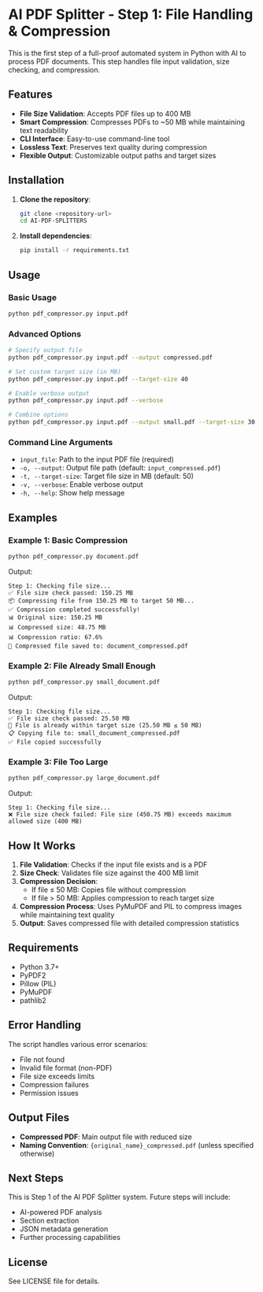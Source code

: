# AI PDF Splitter - Step 1: File Handling & Compression

This is the first step of a full-proof automated system in Python with AI to process PDF documents. This step handles file input validation, size checking, and compression.

## Features

- **File Size Validation**: Accepts PDF files up to 400 MB
- **Smart Compression**: Compresses PDFs to ~50 MB while maintaining text readability
- **CLI Interface**: Easy-to-use command-line tool
- **Lossless Text**: Preserves text quality during compression
- **Flexible Output**: Customizable output paths and target sizes

## Installation

1. **Clone the repository**:
   ```bash
   git clone <repository-url>
   cd AI-PDF-SPLITTERS
   ```

2. **Install dependencies**:
   ```bash
   pip install -r requirements.txt
   ```

## Usage

### Basic Usage

```bash
python pdf_compressor.py input.pdf
```

### Advanced Options

```bash
# Specify output file
python pdf_compressor.py input.pdf --output compressed.pdf

# Set custom target size (in MB)
python pdf_compressor.py input.pdf --target-size 40

# Enable verbose output
python pdf_compressor.py input.pdf --verbose

# Combine options
python pdf_compressor.py input.pdf --output small.pdf --target-size 30 --verbose
```

### Command Line Arguments

- `input_file`: Path to the input PDF file (required)
- `-o, --output`: Output file path (default: `input_compressed.pdf`)
- `-t, --target-size`: Target file size in MB (default: 50)
- `-v, --verbose`: Enable verbose output
- `-h, --help`: Show help message

## Examples

### Example 1: Basic Compression
```bash
python pdf_compressor.py document.pdf
```
Output:
```
Step 1: Checking file size...
✅ File size check passed: 150.25 MB
📦 Compressing file from 150.25 MB to target 50 MB...
✅ Compression completed successfully!
📊 Original size: 150.25 MB
📊 Compressed size: 48.75 MB
📊 Compression ratio: 67.6%
📁 Compressed file saved to: document_compressed.pdf
```

### Example 2: File Already Small Enough
```bash
python pdf_compressor.py small_document.pdf
```
Output:
```
Step 1: Checking file size...
✅ File size check passed: 25.50 MB
📄 File is already within target size (25.50 MB ≤ 50 MB)
📋 Copying file to: small_document_compressed.pdf
✅ File copied successfully
```

### Example 3: File Too Large
```bash
python pdf_compressor.py large_document.pdf
```
Output:
```
Step 1: Checking file size...
❌ File size check failed: File size (450.75 MB) exceeds maximum allowed size (400 MB)
```

## How It Works

1. **File Validation**: Checks if the input file exists and is a PDF
2. **Size Check**: Validates file size against the 400 MB limit
3. **Compression Decision**: 
   - If file ≤ 50 MB: Copies file without compression
   - If file > 50 MB: Applies compression to reach target size
4. **Compression Process**: Uses PyMuPDF and PIL to compress images while maintaining text quality
5. **Output**: Saves compressed file with detailed compression statistics

## Requirements

- Python 3.7+
- PyPDF2
- Pillow (PIL)
- PyMuPDF
- pathlib2

## Error Handling

The script handles various error scenarios:
- File not found
- Invalid file format (non-PDF)
- File size exceeds limits
- Compression failures
- Permission issues

## Output Files

- **Compressed PDF**: Main output file with reduced size
- **Naming Convention**: `{original_name}_compressed.pdf` (unless specified otherwise)

## Next Steps

This is Step 1 of the AI PDF Splitter system. Future steps will include:
- AI-powered PDF analysis
- Section extraction
- JSON metadata generation
- Further processing capabilities

## License

See LICENSE file for details.
